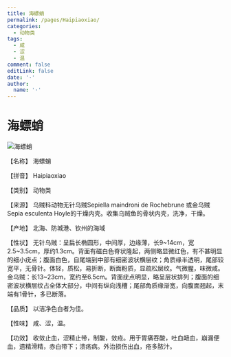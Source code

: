 ```yaml
---
title: 海螵蛸
permalink: /pages/Haipiaoxiao/
categories: 
  - 动物类
tags: 
  - 咸
  - 涩
  - 温
comment: false
editLink: false
date: '·'
author: 
  name: '·'
---
```

# 海螵蛸

![海螵蛸](https://sys01.lib.hkbu.edu.hk/cmed/mmid/images/B00378.jpg)

<!-- more -->
【名称】	海螵蛸	

【拼音】	Haipiaoxiao

【类别】	动物类

【来源】	乌贼科动物无针乌贼Sepiella maindroni de Rochebrune 或金乌贼Sepia esculenta Hoyle的干燥内壳。收集乌贼鱼的骨状内壳，洗净，干燥。

【产地】	北海、防城港、钦州的海域

【性状】	无针乌贼：呈扁长椭圆形，中间厚，边缘薄，长9~14cm，宽2.5~3.5cm，厚约1.3cm。背面有磁白色脊状隆起，两侧略显微红色，有不甚明显的细小疣点；腹面白色，自尾端到中部有细密波状横层纹；角质缘半透明，尾部较宽平，无骨针。体轻，质松，易折断，断面粉质，显疏松层纹。气微腥，味微咸。
金乌贼：长13~23cm，宽约至6.5cm。背面疣点明显，略呈层状排列；腹面的细密波状横层纹占全体大部分，中间有纵向浅槽；尾部角质缘渐宽，向腹面翘起，末端有1骨针，多已断落。

【品质】	以洁净色白者为佳。

【性味】	咸、涩，温。

【功效】	收敛止血，涩精止带，制酸，敛疮。用于胃痛吞酸，吐血衄血，崩漏便血，遗精滑精，赤白带下；溃疡病。外治损伤出血，疮多脓汁。
